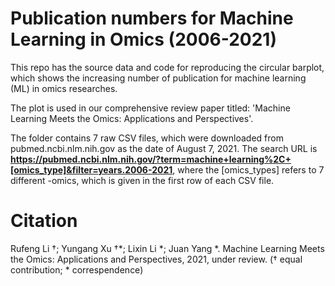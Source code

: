 # Publication numbers for Machine Learning in Omics (2006-2021)

This repo has the source data and code for reproducing the circular barplot, which shows the increasing number of publication for machine learning (ML) in omics researches.

The plot is used in our comprehensive review paper titled: 'Machine Learning Meets the Omics: Applications and Perspectives'.

The folder contains 7 raw CSV files, which were downloaded from pubmed.ncbi.nlm.nih.gov as the date of August 7, 2021. The search URL is **https://pubmed.ncbi.nlm.nih.gov/?term=machine+learning%2C+[omics_type]&filter=years.2006-2021**, where the [omics_types] refers to 7 different -omics, which is given in the first row of each CSV file.

# Citation
Rufeng Li †; Yungang Xu †\*; Lixin Li \*; Juan Yang \*. Machine Learning Meets the Omics: Applications and Perspectives, 2021, under review. († equal contribution; \* correspendence)
